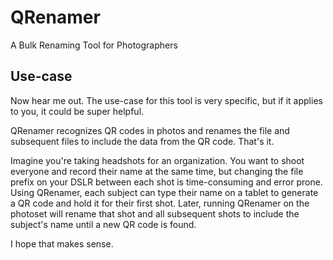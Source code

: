 # QRenamer

A Bulk Renaming Tool for Photographers

## Use-case

Now hear me out. The use-case for this tool is very specific, but if it applies to you, it could be super helpful.

QRenamer recognizes QR codes in photos and renames the file and subsequent files to include the data from the QR code. That's it.

Imagine you're taking headshots for an organization. You want to shoot everyone and record their name at the same time, but changing the file prefix on your DSLR between each shot is time-consuming and error prone. Using QRenamer, each subject can type their name on a tablet to generate a QR code and hold it for their first shot. Later, running QRenamer on the photoset will rename that shot and all subsequent shots to include the subject's name until a new QR code is found.

I hope that makes sense.